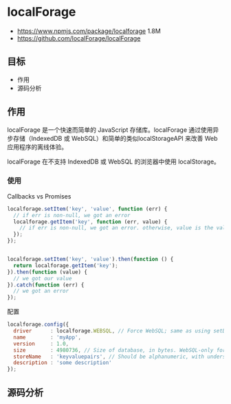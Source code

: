 # localForage

- https://www.npmjs.com/package/localforage 1.8M
- https://github.com/localForage/localForage

## 目标

- 作用
- 源码分析

## 作用

localForage 是一个快速而简单的 JavaScript 存储库。localForage 通过使用异步存储（IndexedDB 或 WebSQL）和简单的类似localStorageAPI 来改善 Web 应用程序的离线体验。

localForage 在不支持 IndexedDB 或 WebSQL 的浏览器中使用 localStorage。

### 使用

Callbacks vs Promises

```js
localforage.setItem('key', 'value', function (err) {
  // if err is non-null, we got an error
  localforage.getItem('key', function (err, value) {
    // if err is non-null, we got an error. otherwise, value is the value
  });
});


localforage.setItem('key', 'value').then(function () {
  return localforage.getItem('key');
}).then(function (value) {
  // we got our value
}).catch(function (err) {
  // we got an error
});
```

配置

```js
localforage.config({
  driver      : localforage.WEBSQL, // Force WebSQL; same as using setDriver()
  name        : 'myApp',
  version     : 1.0,
  size        : 4980736, // Size of database, in bytes. WebSQL-only for now.
  storeName   : 'keyvaluepairs', // Should be alphanumeric, with underscores.
  description : 'some description'
});
```

## 源码分析


